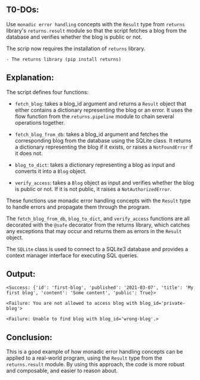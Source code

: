 ## T0-DOs:

Use `monadic error handling` concepts with the ``Result`` type from `returns` library's `returns.result` module so that the script fetches a blog from the database and verifies whether the blog is public or not.

The scrip now requires the installation of `returns` library.

    - The returns library (pip install returns)

## Explanation:

The script defines four functions:

- `fetch_blog`: takes a blog_id argument and returns a `Result` object that either contains a dictionary representing the blog or an error. It uses the flow function from the `returns.pipeline` module to chain several operations together.

- `fetch_blog_from_db`: takes a blog_id argument and fetches the corresponding blog from the database using the SQLite class. It returns a dictionary representing the blog if it exists, or raises a `NotFoundError` if it does not.

- `blog_to_dict`: takes a dictionary representing a blog as input and converts it into a `Blog` object.

- `verify_access`: takes a `Blog` object as input and verifies whether the blog is public or not. If it is not public, it raises a `NotAuthorizedError`.

These functions use monadic error handling concepts with the `Result` type to handle errors and propagate them through the program.

The `fetch_blog_from_db`, `blog_to_dict`, and `verify_access` functions are all decorated with the `@safe` decorator from the returns library, which catches any exceptions that may occur and returns them as errors in the `Result` object.

The `SQLite` class is used to connect to a SQLite3 database and provides a context manager interface for executing SQL queries.

## Output:

```
<Success: {'id': 'first-blog', 'published': '2021-03-07', 'title': 'My first blog', 'content': 'Some content', 'public': True}>

<Failure: You are not allowed to access blog with blog_id='private-blog'>

<Failure: Unable to find blog with blog_id='wrong-blog'.>
```

## Conclusion:

This is a good example of how monadic error handling concepts can be applied to a real-world program, using the `Result` type from the `returns.result` module. By using this approach, the code is more robust and composable, and easier to reason about.